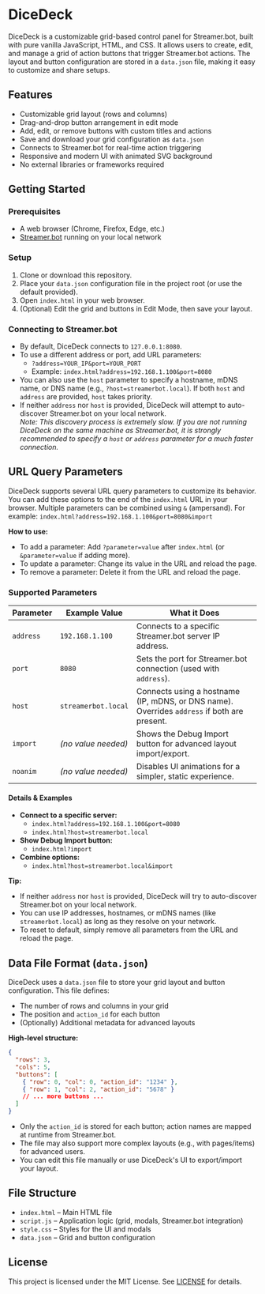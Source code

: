 # DiceDeck

DiceDeck is a customizable grid-based control panel for Streamer.bot, built with pure vanilla JavaScript, HTML, and CSS. It allows users to create, edit, and manage a grid of action buttons that trigger Streamer.bot actions. The layout and button configuration are stored in a `data.json` file, making it easy to customize and share setups.

## Features
- Customizable grid layout (rows and columns)
- Drag-and-drop button arrangement in edit mode
- Add, edit, or remove buttons with custom titles and actions
- Save and download your grid configuration as `data.json`
- Connects to Streamer.bot for real-time action triggering
- Responsive and modern UI with animated SVG background
- No external libraries or frameworks required

## Getting Started

### Prerequisites
- A web browser (Chrome, Firefox, Edge, etc.)
- [Streamer.bot](https://streamer.bot/) running on your local network

### Setup
1. Clone or download this repository.
2. Place your `data.json` configuration file in the project root (or use the default provided).
3. Open `index.html` in your web browser.
4. (Optional) Edit the grid and buttons in Edit Mode, then save your layout.

### Connecting to Streamer.bot
- By default, DiceDeck connects to `127.0.0.1:8080`.
- To use a different address or port, add URL parameters:
  - `?address=YOUR_IP&port=YOUR_PORT`
  - Example: `index.html?address=192.168.1.100&port=8080`
- You can also use the `host` parameter to specify a hostname, mDNS name, or DNS name (e.g., `?host=streamerbot.local`). If both `host` and `address` are provided, `host` takes priority.
- If neither `address` nor `host` is provided, DiceDeck will attempt to auto-discover Streamer.bot on your local network.  
  _Note: This discovery process is extremely slow. If you are not running DiceDeck on the same machine as Streamer.bot, it is strongly recommended to specify a `host` or `address` parameter for a much faster connection._

## URL Query Parameters

DiceDeck supports several URL query parameters to customize its behavior. You can add these options to the end of the `index.html` URL in your browser. Multiple parameters can be combined using `&` (ampersand). For example: `index.html?address=192.168.1.100&port=8080&import`

**How to use:**
- To add a parameter: Add `?parameter=value` after `index.html` (or `&parameter=value` if adding more).
- To update a parameter: Change its value in the URL and reload the page.
- To remove a parameter: Delete it from the URL and reload the page.

### Supported Parameters

| Parameter   | Example Value         | What it Does                                                                                 |
|-------------|----------------------|---------------------------------------------------------------------------------------------|
| `address`   | `192.168.1.100`      | Connects to a specific Streamer.bot server IP address.                                       |
| `port`      | `8080`               | Sets the port for Streamer.bot connection (used with `address`).                             |
| `host`      | `streamerbot.local`  | Connects using a hostname (IP, mDNS, or DNS name). Overrides `address` if both are present. |
| `import`    | _(no value needed)_  | Shows the Debug Import button for advanced layout import/export.                             |
| `noanim`    | _(no value needed)_  | Disables UI animations for a simpler, static experience.                                     |

#### Details & Examples

- **Connect to a specific server:**
  - `index.html?address=192.168.1.100&port=8080`
  - `index.html?host=streamerbot.local`
- **Show Debug Import button:**
  - `index.html?import`
- **Combine options:**
  - `index.html?host=streamerbot.local&import`

**Tip:**
- If neither `address` nor `host` is provided, DiceDeck will try to auto-discover Streamer.bot on your local network.
- You can use IP addresses, hostnames, or mDNS names (like `streamerbot.local`) as long as they resolve on your network.
- To reset to default, simply remove all parameters from the URL and reload the page.

## Data File Format (`data.json`)

DiceDeck uses a `data.json` file to store your grid layout and button configuration. This file defines:
- The number of rows and columns in your grid
- The position and `action_id` for each button
- (Optionally) Additional metadata for advanced layouts

**High-level structure:**
```json
{
  "rows": 3,
  "cols": 5,
  "buttons": [
    { "row": 0, "col": 0, "action_id": "1234" },
    { "row": 1, "col": 2, "action_id": "5678" }
    // ... more buttons ...
  ]
}
```
- Only the `action_id` is stored for each button; action names are mapped at runtime from Streamer.bot.
- The file may also support more complex layouts (e.g., with pages/items) for advanced users.
- You can edit this file manually or use DiceDeck's UI to export/import your layout.

## File Structure
- `index.html` – Main HTML file
- `script.js` – Application logic (grid, modals, Streamer.bot integration)
- `style.css` – Styles for the UI and modals
- `data.json` – Grid and button configuration

## License
This project is licensed under the MIT License. See [LICENSE](LICENSE) for details. 